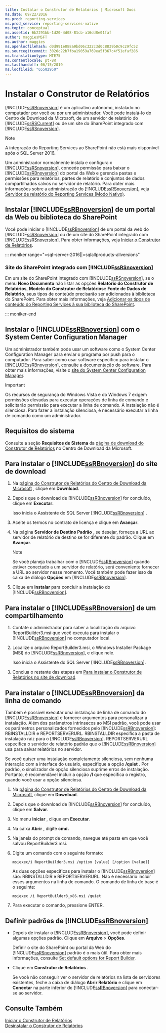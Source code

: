 ```yaml
---
title: Instalar o Construtor de Relatórios | Microsoft Docs
ms.date: 09/22/2016
ms.prod: reporting-services
ms.prod_service: reporting-services-native
ms.topic: conceptual
ms.assetid: 6b2291bb-1d20-4d08-81cb-a16dd8e01faf
author: maggiesMSFT
ms.author: maggies
ms.openlocfilehash: d0d991e088a9bd06c322c3d0c8839b0c9c29fc52
ms.sourcegitcommit: 3026c22b7fba19059a769ea5f367c4f51efaf286
ms.translationtype: MTE75
ms.contentlocale: pt-BR
ms.lasthandoff: 06/15/2019
ms.locfileid: "65502950"
---
```

# <a name="install-report-builder"></a>Instalar o Construtor de Relatórios
  [!INCLUDE[ssRBnoversion](../../includes/ssrbnoversion.md)] é um aplicativo autônomo, instalado no computador por você ou por um administrador. Você pode instalá-lo do Centro de Download da Microsoft, de um servidor de relatório do [!INCLUDE[ssRSCurrent](../../includes/ssrscurrent-md.md)] ou de um site do SharePoint integrado com [!INCLUDE[ssRSnoversion](../../includes/ssrsnoversion-md.md)].  

> [!NOTE]
> A integração do Reporting Services ao SharePoint não está mais disponível após o SQL Server 2016.
  
 Um administrador normalmente instala e configura o [!INCLUDE[ssRSnoversion](../../includes/ssrsnoversion-md.md)], concede permissão para baixar o [!INCLUDE[ssRBnoversion](../../includes/ssrbnoversion.md)] do portal da Web e gerencia pastas e permissões para relatórios, partes de relatório e conjuntos de dados compartilhados salvos no servidor de relatório. Para obter mais informações sobre a administração do [!INCLUDE[ssRSnoversion](../../includes/ssrsnoversion-md.md)], veja [Servidor de relatório do Reporting Services &#40;Modo Nativo&#41;](../../reporting-services/report-server/reporting-services-report-server-native-mode.md).  
  
## <a name="install-includessrbnoversionincludesssrbnoversionmd-from--a--web-portal-or-sharepoint-library"></a>Instalar [!INCLUDE[ssRBnoversion](../../includes/ssrbnoversion.md)] de um portal da Web ou biblioteca do SharePoint 
  
 Você pode iniciar o [!INCLUDE[ssRBnoversion](../../includes/ssrbnoversion.md)] de um portal da web do [!INCLUDE[ssRSnoversion](../../includes/ssrsnoversion-md.md)] ou de um site do SharePoint integrado com [!INCLUDE[ssRSnoversion](../../includes/ssrsnoversion-md.md)]. Para obter informações, veja [Iniciar o Construtor de Relatórios](../../reporting-services/report-builder/start-report-builder.md).  

::: moniker range="=sql-server-2016||=sqlallproducts-allversions"
  
### <a name="sharepoint-site-integrated-with-includessrsnoversionincludesssrsnoversion-mdmd"></a>Site do SharePoint integrado com [!INCLUDE[ssRSnoversion](../../includes/ssrsnoversion-md.md)]
  
 Em um site do SharePoint integrado com [!INCLUDE[ssRSnoversion](../../includes/ssrsnoversion-md.md)], se o menu **Novo Documento** não listar as opções **Relatório do Construtor de Relatórios**, **Modelo do Construtor de Relatórios**e **Fonte de Dados de Relatório**, seus tipos de conteúdo precisarão ser adicionados à biblioteca do SharePoint. Para obter mais informações, veja [Adicionar os tipos de conteúdo do Reporting Services à sua biblioteca do SharePoint](../../reporting-services/report-server-sharepoint/add-reporting-services-content-types-to-a-sharepoint-library.md).  

::: moniker-end
 
## <a name="install-includessrbnoversionincludesssrbnoversionmd-with-system-center-configuration-manager"></a>Instalar o [!INCLUDE[ssRBnoversion](../../includes/ssrbnoversion.md)] com o System Center Configuration Manager 
  
 Um administrador também pode usar um software como o System Center Configuration Manager para enviar o programa por push para o computador. Para saber como usar software específico para instalar o [!INCLUDE[ssRBnoversion](../../includes/ssrbnoversion.md)], consulte a documentação do software. Para obter mais informações, visite o [site do System Center Configuration Manager](https://www.microsoft.com/cloud-platform/system-center-configuration-manager).  
  
> [!IMPORTANT]  
>  Os recursos de segurança do Windows Vista e do Windows 7 exigem permissões elevadas para executar operações de linha de comando e solicitarão permissão para executar a linha de comando. A instalação não é silenciosa. Para fazer a instalação silenciosa, é necessário executar a linha de comando como um administrador.  
  
## <a name="system-requirements"></a>Requisitos do sistema
  
 Consulte a seção **Requisitos de Sistema** da [página de download do Construtor de Relatórios](https://go.microsoft.com/fwlink/?LinkID=734968) no Centro de Download da Microsoft.
  
##  <a name="download"></a> Para instalar o [!INCLUDE[ssRBnoversion](../../includes/ssrbnoversion.md)] do site de download  
  
1.  Na [página do Construtor de Relatórios do Centro de Download da Microsoft](https://go.microsoft.com/fwlink/?LinkID=734968) , clique em **Download**.  
  
2.  Depois que o download de [!INCLUDE[ssRBnoversion](../../includes/ssrbnoversion.md)] for concluído, clique em  **Executar**.  
  
     Isso inicia o Assistente do SQL Server [!INCLUDE[ssRBnoversion](../../includes/ssrbnoversion.md)] .  
  
3.  Aceite os termos no contrato de licença e clique em **Avançar**.  
  
4.  Na página **Servidor de Destino Padrão** , se desejar, forneça a URL ao servidor de relatório de destino se for diferente do padrão. Clique em **Avançar**.  
  
    > [!NOTE]  
    >  Se você planeja trabalhar com o [!INCLUDE[ssRBnoversion](../../includes/ssrbnoversion.md)] quando estiver conectado a um servidor de relatório, será conveniente fornecer a URL ao servidor nesse momento. Você também pode fazer isso da caixa de diálogo **Opções** em [!INCLUDE[ssRBnoversion](../../includes/ssrbnoversion.md)].  
  
5.  Clique em **Instalar** para concluir a instalação do [!INCLUDE[ssRBnoversion](../../includes/ssrbnoversion.md)].  
  
## <a name="to-install-includessrbnoversionincludesssrbnoversionmd-from-a-share"></a>Para instalar o [!INCLUDE[ssRBnoversion](../../includes/ssrbnoversion.md)] de um compartilhamento  
  
1.  Contate o administrador para saber a localização do arquivo ReportBuilder3.msi que você executa para instalar o [!INCLUDE[ssRBnoversion](../../includes/ssrbnoversion.md)] no computador local.  
  
2.  Localize o arquivo ReportBuilder3.msi, o Windows Installer Package (MSI) do [!INCLUDE[ssRBnoversion](../../includes/ssrbnoversion.md)], e clique nele.  
  
     Isso inicia o Assistente do SQL Server [!INCLUDE[ssRBnoversion](../../includes/ssrbnoversion.md)].  
  
3.  Conclua o restante das etapas em [Para instalar o Construtor de Relatórios no site de download](#download).  
  
## <a name="to-install-includessrbnoversionincludesssrbnoversionmd-from-the-command-line"></a>Para instalar o [!INCLUDE[ssRBnoversion](../../includes/ssrbnoversion.md)] da linha de comando 

 Também é possível executar uma instalação de linha de comando do [!INCLUDE[ssRBnoversion](../../includes/ssrbnoversion.md)] e fornecer argumentos para personalizar a instalação. Além dos parâmetros intrínsecos ao MSI padrão, você pode usar os parâmetros personalizados fornecidos pelo [!INCLUDE[ssRBnoversion](../../includes/ssrbnoversion.md)]: RBINSTALLDIR e REPORTSERVERURL. RBINSTALLDIR especifica a pasta de instalação raiz para o [!INCLUDE[ssRBnoversion](../../includes/ssrbnoversion.md)]. REPORTSERVERURL especifica o servidor de relatório padrão que o [!INCLUDE[ssRBnoversion](../../includes/ssrbnoversion.md)] usa para salvar relatórios no servidor.  
  
 Se você quiser uma instalação completamente silenciosa, sem nenhuma interação com a interface do usuário, especifique a opção **/quiet** . Por padrão, o sinalizador de opção silenciosa suprime erros de instalação. Portanto, é recomendável incluir a opção **/l** que especifica o registro, quando você usar a opção silenciosa.   
  
1.  Na [página do Construtor de Relatórios do Centro de Download da Microsoft](https://go.microsoft.com/fwlink/?LinkID=734968), clique em **Download**.  
  
2.  Depois que o download de [!INCLUDE[ssRBnoversion](../../includes/ssrbnoversion.md)] for concluído, clique em  **Salvar**.  
  
3.  No menu **Iniciar** , clique em **Executar**.  
  
4.  Na caixa **Abrir** , digite **cmd.**  
  
5.  Na janela do prompt de comando, navegue até pasta em que você salvou ReportBuilder3.msi.  
  
6.  Digite um comando com o seguinte formato:  
  
     `msiexec/i ReportBuilder3.msi /option [value] [/option [value]]`  
  
     As duas opções específicas para instalar o [!INCLUDE[ssRBnoversion](../../includes/ssrbnoversion.md)] são: RBINSTALLDIR e REPORTSERVERURL. Não é necessário incluir esses argumentos na linha de comando. O comando de linha de base é o seguinte:  
  
     `msiexec /i ReportBuilder3_x86.msi /quiet`  
  
7.  Para executar o comando, pressione ENTER.  
  
## <a name="set-includessrbnoversionincludesssrbnoversionmd-defaults"></a>Definir padrões de [!INCLUDE[ssRBnoversion](../../includes/ssrbnoversion.md)]  
  
-   Depois de instalar o [!INCLUDE[ssRBnoversion](../../includes/ssrbnoversion.md)], você pode definir algumas opções padrão. Clique em **Arquivo** > **Opções**.  
  
     Definir o site do SharePoint ou portal da Web do [!INCLUDE[ssRSnoversion](../../includes/ssrsnoversion-md.md)] padrão é o mais útil. Para obter mais informações, consulte [Set default options for Report Builder](../../reporting-services/report-builder/set-default-options-for-report-builder.md).  
  
-   Clique em **Construtor de Relatórios** .  
  
     Se você não conseguir ver o servidor de relatórios na lista de servidores existentes, feche a caixa de diálogo **Abrir Relatório** e clique em **Conectar** na parte inferior do [!INCLUDE[ssRBnoversion](../../includes/ssrbnoversion.md)] para conectar-se ao servidor.  
  
## <a name="see-also"></a>Consulte Também  
 [Iniciar o Construtor de Relatórios](../../reporting-services/report-builder/start-report-builder.md)   
 [Desinstalar o Construtor de Relatórios](../../reporting-services/install-windows/uninstall-report-builder.md)  
  
  
